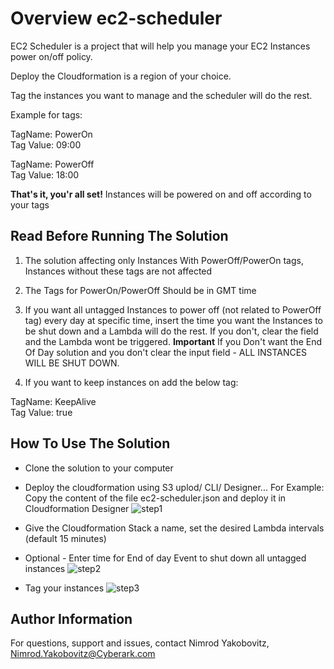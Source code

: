 # Overview ec2-scheduler

EC2 Scheduler is a project that will help you manage your EC2 Instances power on/off policy.

Deploy the Cloudformation is a region of your choice.

Tag the instances you want to manage and the scheduler will do the rest.

Example for tags:

TagName: PowerOn  
Tag Value: 09:00

TagName: PowerOff  
Tag Value: 18:00

**That's it, you'r all set!** Instances will be powered on and off according to your tags

## Read Before Running The Solution

1. The solution affecting only Instances With PowerOff/PowerOn tags, Instances without these tags are not affected
           
2. The Tags for PowerOn/PowerOff Should be in GMT time

3. If you want all untagged Instances to power off (not related to PowerOff tag) every day at specific time, insert the time you want the Instances to be shut down and a Lambda will do the rest. If you don't, clear the field and the Lambda wont be triggered.
**Important** If you Don't want the End Of Day solution and you don't clear the input field - ALL INSTANCES WILL BE SHUT DOWN.

4. If you want to keep instances on add the below tag:

TagName: KeepAlive  
Tag Value: true

How To Use The Solution
------------------------

* Clone the solution to your computer

* Deploy the cloudformation using S3 uplod/ CLI/ Designer...
  For Example: Copy the content of the file ec2-scheduler.json and deploy it in Cloudformation Designer
![step1](https://i.postimg.cc/fTRGKZfR/cfn1.png "Step1")

* Give the Cloudformation Stack a name, set the desired Lambda intervals (default 15 minutes)
* Optional - Enter time for End of day Event to shut down all untagged instances
![step2](https://i.postimg.cc/FKxWCqPK/ec2-scheduler.png "Step2")

* Tag your instances
![step3](https://i.postimg.cc/13gbkHTx/cfn3.png "Step3")


Author Information
------------------
For questions, support and issues, contact Nimrod Yakobovitz, Nimrod.Yakobovitz@Cyberark.com
